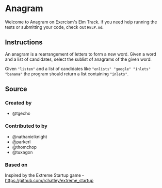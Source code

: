 # Anagram

Welcome to Anagram on Exercism's Elm Track.
If you need help running the tests or submitting your code, check out `HELP.md`.

## Instructions

An anagram is a rearrangement of letters to form a new word.
Given a word and a list of candidates, select the sublist of anagrams of the given word.

Given `"listen"` and a list of candidates like `"enlists" "google"
"inlets" "banana"` the program should return a list containing
`"inlets"`.

## Source

### Created by

- @tgecho

### Contributed to by

- @nathanielknight
- @parkerl
- @thomchop
- @tuxagon

### Based on

Inspired by the Extreme Startup game - https://github.com/rchatley/extreme_startup